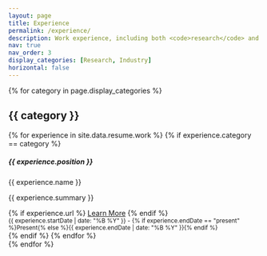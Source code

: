 ```yaml
---
layout: page
title: Experience
permalink: /experience/
description: Work experience, including both <code>research</code> and <code>industry</code> positions.
nav: true
nav_order: 3
display_categories: [Research, Industry]
horizontal: false
---
```


<div class="projects">
  {% for category in page.display_categories %}
    <h2 class="category">{{ category }}</h2>
    <div class="row row-cols-1 row-cols-md-2">
      {% for experience in site.data.resume.work %}
        {% if experience.category == category %}
          <div class="col mb-4">
            <div class="card h-100">
              <div class="card-body">
                <h5 class="card-title">{{ experience.position }}</h5>
                <p class="card-subtitle mb-2 text-muted">{{ experience.name }}</p>
                <p class="card-text">{{ experience.summary }}</p>
                {% if experience.url %}
                  <a href="{{ experience.url }}" class="card-link">Learn More</a>
                {% endif %}
              </div>
              <div class="card-footer">
                <small class="text-muted">{{ experience.startDate | date: "%B %Y" }} - {% if experience.endDate == "present" %}Present{% else %}{{ experience.endDate | date: "%B %Y" }}{% endif %}</small>
              </div>
            </div>
          </div>
        {% endif %}
      {% endfor %}
    </div>
  {% endfor %}
</div>